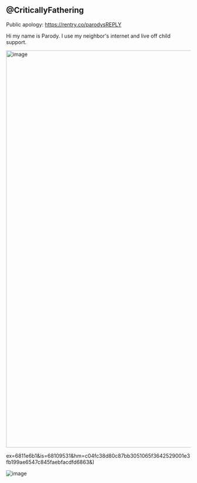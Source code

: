 ## @CriticallyFathering

Public apology: https://rentry.co/parodysREPLY

Hi my name is Parody. I use my neighbor's internet and live off child support.


<img width="1080" alt="image" src="https://github.com/user-attachments/assets/2d453aef-6cb7-4b4f-b9af-7301409a6e90" />

ex=6811e6b1&is=68109531&hm=c04fc38d80c87bb3051065f3642529001e3fb199ae6547c845faebfacdfd6863&)











![image](https://github.com/user-attachments/assets/cf1b486b-eeff-4fef-ab9c-ea66a2207484)

